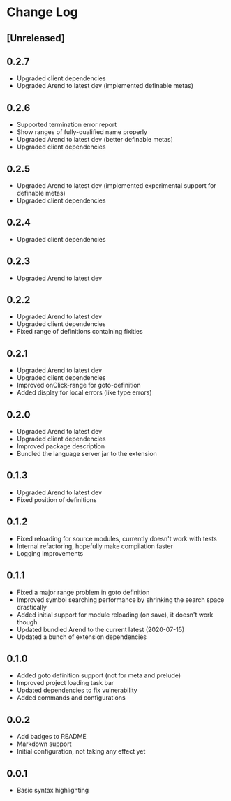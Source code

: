 # Change Log

## [Unreleased]

## 0.2.7

- Upgraded client dependencies
- Upgraded Arend to latest dev (implemented definable metas)

## 0.2.6

- Supported termination error report
- Show ranges of fully-qualified name properly
- Upgraded Arend to latest dev (better definable metas)
- Upgraded client dependencies

## 0.2.5

- Upgraded Arend to latest dev
  (implemented experimental support for definable metas)
- Upgraded client dependencies

## 0.2.4

- Upgraded client dependencies

## 0.2.3

- Upgraded Arend to latest dev

## 0.2.2

- Upgraded Arend to latest dev
- Upgraded client dependencies
- Fixed range of definitions containing fixities

## 0.2.1

- Upgraded Arend to latest dev
- Upgraded client dependencies
- Improved onClick-range for goto-definition
- Added display for local errors (like type errors)

## 0.2.0

- Upgraded Arend to latest dev
- Upgraded client dependencies
- Improved package description
- Bundled the language server jar to the extension

## 0.1.3

- Upgraded Arend to latest dev
- Fixed position of definitions

## 0.1.2

- Fixed reloading for source modules, currently doesn't work with tests
- Internal refactoring, hopefully make compilation faster
- Logging improvements

## 0.1.1

- Fixed a major range problem in goto definition
- Improved symbol searching performance by shrinking the search space drastically
- Added initial support for module reloading (on save), it doesn't work though
- Updated bundled Arend to the current latest (2020-07-15)
- Updated a bunch of extension dependencies

## 0.1.0

- Added goto definition support (not for meta and prelude)
- Improved project loading task bar
- Updated dependencies to fix vulnerability
- Added commands and configurations

## 0.0.2

- Add badges to README
- Markdown support
- Initial configuration, not taking any effect yet

## 0.0.1

- Basic syntax highlighting
